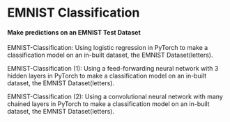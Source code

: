 # EMNIST Classification
#### Make predictions on an EMNIST Test Dataset

EMNIST-Classification: Using logistic regression in PyTorch to make a classification model on an in-built dataset, the EMNIST Dataset(letters).

EMNIST-Classification (1): Using a feed-forwarding neural network with 3 hidden layers in PyTorch to make a classification model on an in-built dataset, the EMNIST Dataset(letters).

EMNIST-Classification (2): Using a convolutional neural network with many chained layers in PyTorch to make a classification model on an in-built dataset, the EMNIST Dataset(letters).
